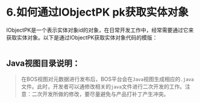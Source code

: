 # 6.如何通过IObjectPK pk获取实体对象

IObjectPK是一个表示实体对象id的对象，在日常开发工作中，经常需要通过它来获取实体对象。以下是通过IObjectPK获取实体对象代码的模版：

```Java


```
## Java视图目录说明：

> 在BOS视图对元数据进行发布后，BOS平台会在`Java`视图生成相应的`.java`文件。此时，开发者可以通修改相关的`java`文件进行二次开发的工作。注意：二次开发所做的修改，要尽量避免与产品打补丁产生冲突。

